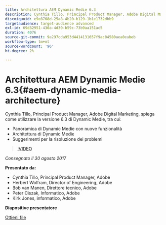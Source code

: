 ```yaml
---
title: Architettura AEM Dynamic Medie 6.3
description: Cynthia Tillo, Principal Product Manager, Adobe Digital Marketing, spiega come utilizzare la versione 6.3 di Dynamic Medie.
discoiquuid: e9e8768d-25a8-4b20-b129-1b1e1732dbb9
targetaudience: target-audience advanced
exl-id: 69d32951-430a-4d30-b59c-73b9aa151ac5
duration: 4076
source-git-commit: 9a297cda953d4414131657f9ac84580aea0eabeb
workflow-type: tm+mt
source-wordcount: '96'
ht-degree: 2%

---
```


# Architettura AEM Dynamic Medie 6.3{#aem-dynamic-media-architecture}

Cynthia Tillo, Principal Product Manager, Adobe Digital Marketing, spiega come utilizzare la versione 6.3 di Dynamic Medie, tra cui:

* Panoramica di Dynamic Medie con nuove funzionalità
* Architettura di Dynamic Medie
* Suggerimenti per la risoluzione dei problemi

>[!VIDEO](https://video.tv.adobe.com/v/19570/?quality=9)

*Consegnato il 30 agosto 2017*

**Presentato da:**

* Cynthia Tillo, Principal Product Manager, Adobe
* Herbert Wolfram, Director of Engineering, Adobe
* Bob van Manen, Direttore tecnico, Adobe
* Peter Ciszak, Informatico, Adobe
* Kirk Jones, informatico, Adobe

**Diapositive presentatore**

[Ottieni file](assets/dynamicmedia83017.pdf)
<!--
[Get back to the Overview](https://helpx.adobe.com/experience-manager/kt/eseminars/gems/aem-index.html)
-->
